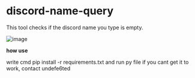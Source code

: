 # discord-name-query
This tool checks if the discord name you type is empty.

![image](https://github.com/user-attachments/assets/3c27c63d-b6b4-4f3b-94a1-b2bdd44cc307)

**how use**

write cmd pip install -r requirements.txt and run py file
if you cant get it to work, contact undefe6ted

